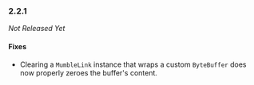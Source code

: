 ### 2.2.1

_Not Released Yet_

#### Fixes

- Clearing a `MumbleLink` instance that wraps a custom `ByteBuffer` does now
  properly zeroes the buffer's content.
